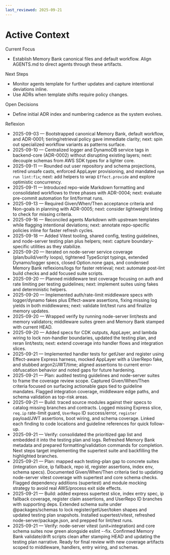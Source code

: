 ```yaml
---
last_reviewed: 2025-09-21
---
```


# Active Context

Current Focus

- Establish Memory Bank canonical files and default workflow. Align AGENTS.md to direct agents through these artifacts.

Next Steps

- Monitor agents template for further updates and capture intentional deviations inline.
- Use ADRs when template shifts require policy changes.

Open Decisions

- Define initial ADR index and numbering cadence as the system evolves.

Reflexion

- 2025-09-03 — Bootstrapped canonical Memory Bank, default workflow, and ADR-0001; tiering/retrieval policy gave immediate clarity; next: spin out specialized workflow variants as patterns surface.
- 2025-09-10 — Centralized logger and DynamoDB service tags in backend-core (ADR-0002) without disrupting existing layers; next: decouple schemas from AWS SDK types for a lighter core.
- 2025-09-11 — Rounded out user repository and schema projections, retired unsafe casts, enforced AppLayer provisioning, and mandated `npm run lint:fix`; next: add helpers to wrap `Effect.provide` and explore optimistic concurrency.
- 2025-09-11 — Introduced repo-wide Markdown formatting and consolidated workflows to three phases with ADR-0004; next: evaluate pre-commit automation for lint/format runs.
- 2025-09-13 — Required Given/When/Then acceptance criteria and Non-goals in planning with ADR-0005; next: consider lightweight linting to check for missing criteria.
- 2025-09-16 — Reconciled agents Markdown with upstream templates while flagging intentional deviations; next: annotate repo-specific policies inline for faster refresh cycles.
- 2025-09-18 — Added Vitest tooling, shared config, testing guidelines, and node-server testing plan plus helpers; next: capture boundary-specific utilities as they stabilize.
- 2025-09-20 — Iterated on node-server service coverage (plan/build/verify loops), tightened TypeScript typings, extended Dynamo/logger specs, closed Option.none gaps, and condensed Memory Bank reflexions/logs for faster retrieval; next: automate post-lint build checks and add focused suite scripts.
- 2025-09-20 — Planned middleware test coverage focusing on auth and rate limiting per testing guidelines; next: implement suites using fakes and deterministic helpers.
- 2025-09-20 — Implemented auth/rate-limit middleware specs with logger/dynamo fakes plus Effect-aware assertions, fixing missing log yields in both middlewares; next: validate lint/test runs and finalize memory updates.
- 2025-09-20 — Wrapped verify by running node-server lint/tests and memory validators; middleware suites green and Memory Bank stamped with current HEAD.
- 2025-09-20 — Added specs for CDK outputs, AppLayer, and lambda wiring to lock non-handler boundaries, updated the testing plan, and reran lint/tests; next: extend coverage into handler flows and integration slices.
- 2025-09-21 — Implemented handler tests for getUser and register using Effect-aware Express harness, mocked AppLayer with a UserRepo fake, and stubbed argon2/JWT/time; aligned assertions to current error-obfuscation behavior and noted gaps for future hardening.
- 2025-09-21 — Plan: audited testing guidelines and node-server suites to frame the coverage review scope.
  Captured Given/When/Then criteria focused on surfacing actionable gaps tied to guideline mandates.
  Flagged integration coverage, middleware edge paths, and schema validation as top-risk areas.
- 2025-09-21 — Build: traced source modules against their specs to catalog missing branches and contracts.
  Logged missing Express slice, `req.ip` rate-limit guard, `UserRepo` ID success/error, `register` payload/JWT assertions, boot wiring, and schema coverage.
  Linked each finding to code locations and guideline references for quick follow-up.
- 2025-09-21 — Verify: consolidated the prioritized gap list and embedded it into the testing plan and logs.
  Refreshed Memory Bank metadata and prepared formatting/validation commands for completion.
  Next steps target implementing the supertest suite and backfilling the highlighted branches.
- 2025-09-21 — Plan: mapped each testing-plan gap to concrete suites (integration slice, ip fallback, repo id, register assertions, index env, schema specs).
  Documented Given/When/Then criteria tied to updating node-server vitest coverage with supertest and core schema checks.
  Flagged dependency additions (supertest) and module mocking strategy to avoid real AWS/process exit side effects.
- 2025-09-21 — Build: added express supertest slice, index entry spec, ip fallback coverage, register claim assertions, and UserRepo ID branches with supporting deps.
  Extended schema suite under @packages/schemas to lock register/getUser/token shapes and updated testing plan snapshots.
  Installed supertest/vitest, refreshed node-server/package.json, and prepped for lint/test runs.
- 2025-09-21 — Verify: node-server vitest (unit+integration) and core schema suites now green alongside eslint --fix.
  Confirmed Memory Bank validate/drift scripts clean after stamping HEAD and updating the testing plan narrative.
  Ready for final review with new coverage artifacts scoped to middleware, handlers, entry wiring, and schemas.
